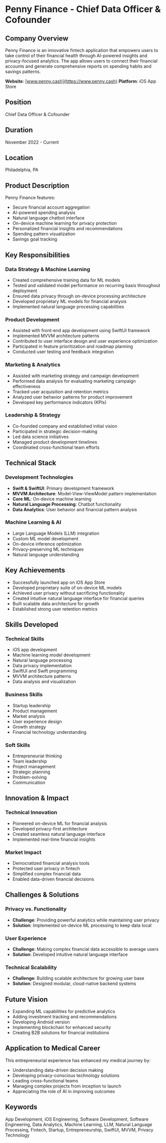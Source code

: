 # Penny Finance - Chief Data Officer & Cofounder

## Company Overview

Penny Finance is an innovative fintech application that empowers users to take control of their financial health through AI-powered insights and privacy-focused analytics. The app allows users to connect their financial accounts and generate comprehensive reports on spending habits and savings patterns.

**Website**: [www.penny.cash](https://www.penny.cash)
**Platform**: iOS App Store

## Position

Chief Data Officer & Cofounder

## Duration

November 2022 - Current

## Location

Philadelphia, PA

## Product Description

Penny Finance features:
- Secure financial account aggregation
- AI-powered spending analysis
- Natural language chatbot interface
- On-device machine learning for privacy protection
- Personalized financial insights and recommendations
- Spending pattern visualization
- Savings goal tracking

## Key Responsibilities

### Data Strategy & Machine Learning
- Created comprehensive training data for ML models
- Tested and validated model performance on recurring basis throughout deployment
- Ensured data privacy through on-device processing architecture
- Developed proprietary ML models for financial analysis
- Implemented natural language processing capabilities

### Product Development
- Assisted with front-end app development using SwiftUI framework
- Implemented MVVM architecture patterns
- Contributed to user interface design and user experience optimization
- Participated in feature prioritization and roadmap planning
- Conducted user testing and feedback integration

### Marketing & Analytics
- Assisted with marketing strategy and campaign development
- Performed data analysis for evaluating marketing campaign effectiveness
- Tracked user acquisition and retention metrics
- Analyzed user behavior patterns for product improvement
- Developed key performance indicators (KPIs)

### Leadership & Strategy
- Co-founded company and established initial vision
- Participated in strategic decision-making
- Led data science initiatives
- Managed product development timelines
- Coordinated cross-functional team efforts

## Technical Stack

### Development Technologies
- **Swift & SwiftUI**: Primary development framework
- **MVVM Architecture**: Model-View-ViewModel pattern implementation
- **Core ML**: On-device machine learning
- **Natural Language Processing**: Chatbot functionality
- **Data Analytics**: User behavior and financial pattern analysis

### Machine Learning & AI
- Large Language Models (LLM) integration
- Custom ML model development
- On-device inference optimization
- Privacy-preserving ML techniques
- Natural language understanding

## Key Achievements

- Successfully launched app on iOS App Store
- Developed proprietary suite of on-device ML models
- Achieved user privacy without sacrificing functionality
- Created intuitive natural language interface for financial queries
- Built scalable data architecture for growth
- Established strong user retention metrics

## Skills Developed

### Technical Skills
- iOS app development
- Machine learning model development
- Natural language processing
- Data privacy implementation
- SwiftUI and Swift programming
- MVVM architecture patterns
- Data analysis and visualization

### Business Skills
- Startup leadership
- Product management
- Market analysis
- User experience design
- Growth strategy
- Financial technology understanding

### Soft Skills
- Entrepreneurial thinking
- Team leadership
- Project management
- Strategic planning
- Problem-solving
- Communication

## Innovation & Impact

### Technical Innovation
- Pioneered on-device ML for financial analysis
- Developed privacy-first architecture
- Created seamless natural language interface
- Implemented real-time financial insights

### Market Impact
- Democratized financial analysis tools
- Protected user privacy in fintech
- Simplified complex financial data
- Enabled data-driven financial decisions

## Challenges & Solutions

### Privacy vs. Functionality
- **Challenge**: Providing powerful analytics while maintaining user privacy
- **Solution**: Implemented on-device ML processing to keep data local

### User Experience
- **Challenge**: Making complex financial data accessible to average users
- **Solution**: Developed intuitive natural language interface

### Technical Scalability
- **Challenge**: Building scalable architecture for growing user base
- **Solution**: Designed modular, cloud-native backend systems

## Future Vision

- Expanding ML capabilities for predictive analytics
- Adding investment tracking and recommendations
- Developing Android version
- Implementing blockchain for enhanced security
- Creating B2B solutions for financial institutions

## Application to Medical Career

This entrepreneurial experience has enhanced my medical journey by:
- Understanding data-driven decision making
- Developing privacy-conscious technology solutions
- Leading cross-functional teams
- Managing complex projects from inception to launch
- Appreciating the role of AI in improving outcomes

## Keywords

App Development, iOS Engineering, Software Development, Software Engineering, Data Analytics, Machine Learning, LLM, Natural Language Processing, Fintech, Startup, Entrepreneurship, SwiftUI, MVVM, Privacy Technology